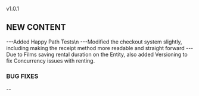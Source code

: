 v1.0.1

## NEW CONTENT

 ---Added Happy Path Tests\n
 ---Modified the checkout system slightly, including making the receipt method more readable and straight forward
 ---Due to Films saving rental duration on the Entity, also added Versioning to fix Concurrency issues with renting.

### BUG FIXES

  --

